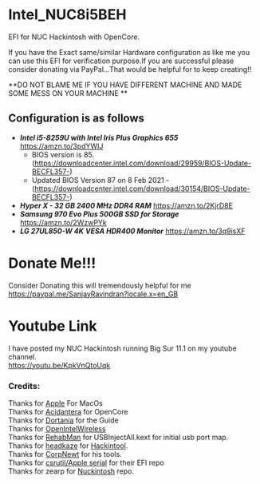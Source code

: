 # Intel_NUC8i5BEH
EFI for NUC Hackintosh with OpenCore.

If you have the Exact same/similar Hardware configuration as like me you can use this EFI for verification purpose.If you are successful please consider donating via PayPal...That would be helpful for to keep creating!!

**DO NOT BLAME ME IF YOU HAVE DIFFERENT MACHINE AND MADE SOME MESS ON YOUR MACHINE **

## Configuration is as follows ##

- ***Intel i5-8259U with Intel Iris Plus Graphics 655*** https://amzn.to/3pdYWIJ<br/>
   - BIOS version is 85.(https://downloadcenter.intel.com/download/29959/BIOS-Update-BECFL357-)<br/>
   - Updated BIOS Version 87 on 8 Feb 2021 -(https://downloadcenter.intel.com/download/30154/BIOS-Update-BECFL357-)</br>
- ***Hyper X - 32 GB 2400 MHz DDR4 RAM*** https://amzn.to/2KjrD8E<br/>
- ***Samsung 970 Evo Plus 500GB SSD for Storage*** https://amzn.to/2WzwPYk<br/>
- ***LG 27UL850-W 4K VESA HDR400 Monitor***  https://amzn.to/3q9isXF <br/>
 
 # Donate Me!!!<br/>
Consider Donating this will tremendously helpful for me
https://paypal.me/SanjayRavindran?locale.x=en_GB<br/>

# Youtube Link<br/>
I have posted my NUC Hackintosh running Big Sur 11.1 on my youtube channel.<br/>
https://youtu.be/KpkVnQtoUqk

### Credits:

Thanks for [Apple](https://www.apple.com/ "Apple") For MacOs<br/>
Thanks for [Acidantera](https://github.com/acidanthera "Acidantera") for OpenCore<br/>
Thanks for [Dortania](https://dortania.github.io/OpenCore-Install-Guide/ "Dortania") for the Guide<br/>
Thanks for [OpenIntelWireless](https://github.com/OpenIntelWireless "OpenIntelWireless")<br/>
Thanks for [RehabMan](https://github.com/RehabMan "RehabMan") for USBInjectAll.kext for initial usb port map.<br/>
Thanks for [headkaze](https://github.com/headkaze "headkaze") for [Hackintool](https://github.com/headkaze/Hackintool "Hackintool").<br/>
Thanks for [CorpNewt](https://github.com/corpnewt "CorpNewt") for his tools.<br/>
Thanks for [csrutil/Apple serial](https://github.com/appleserial/NUC8I5BEH "csrutil/Apple serial") for their EFI repo<br/>
Thanks for zearp for [Nuckintosh](https://github.com/zearp/Nucintosh "Nuckintosh") repo.<br/>
